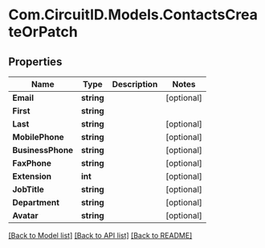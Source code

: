 
# Com.CircuitID.Models.ContactsCreateOrPatch

## Properties

Name | Type | Description | Notes
------------ | ------------- | ------------- | -------------
**Email** | **string** |  | [optional] 
**First** | **string** |  | 
**Last** | **string** |  | [optional] 
**MobilePhone** | **string** |  | [optional] 
**BusinessPhone** | **string** |  | [optional] 
**FaxPhone** | **string** |  | [optional] 
**Extension** | **int** |  | [optional] 
**JobTitle** | **string** |  | [optional] 
**Department** | **string** |  | [optional] 
**Avatar** | **string** |  | [optional] 

[[Back to Model list]](../README.md#documentation-for-models)
[[Back to API list]](../README.md#documentation-for-api-endpoints)
[[Back to README]](../README.md)

